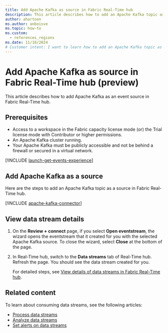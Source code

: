 ```yaml
---
title: Add Apache Kafka as source in Fabric Real-Time hub
description: This article describes how to add an Apache Kafka topic as an event source in Fabric Real-Time hub using an API key.
author: ahartoon
ms.author: anboisve
ms.topic: how-to
ms.custom:
  - references_regions
ms.date: 11/18/2024
# Customer intent: I want to learn how to add an Apache Kafka topic as a source in Fabric Real-Time hub.
---
```


# Add Apache Kafka as source in Fabric Real-Time hub (preview)
This article describes how to add Apache Kafka as an event source in Fabric Real-Time hub. 

## Prerequisites 

- Access to a workspace in the Fabric capacity license mode (or) the Trial license mode with Contributor or higher permissions.  
- An Apache Kafka cluster running. 
- Your Apache Kafka must be publicly accessible and not be behind a firewall or secured in a virtual network.  

[!INCLUDE [launch-get-events-experience](./includes/launch-get-events-experience.md)]

## Add Apache Kafka as a source
Here are the steps to add an Apache Kafka topic as a source in Fabric Real-Time hub. 

[!INCLUDE [apache-kafka-connector](../real-time-intelligence/event-streams/includes/apache-kafka-source-connector.md)]

## View data stream details

1. On the **Review + connect** page, if you select **Open eventstream**, the wizard opens the eventstream that it created for you with the selected Apache Kafka source. To close the wizard, select **Close** at the bottom of the page. 
1. In Real-Time hub, switch to the **Data streams** tab of Real-Time hub. Refresh the page. You should see the data stream created for you.

    For detailed steps, see [View details of data streams in Fabric Real-Time hub](view-data-stream-details.md).
 
## Related content
To learn about consuming data streams, see the following articles:

- [Process data streams](process-data-streams-using-transformations.md)
- [Analyze data streams](analyze-data-streams-using-kql-table-queries.md)
- [Set alerts on data streams](set-alerts-data-streams.md)

